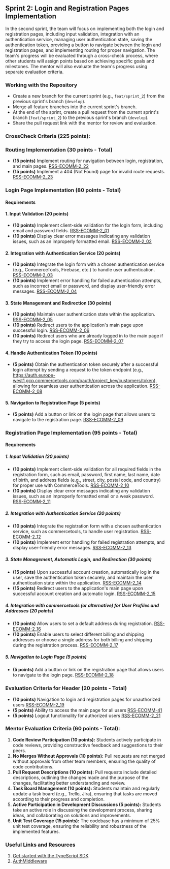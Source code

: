 ## Sprint 2: Login and Registration Pages Implementation

In the second sprint, the team will focus on implementing both the login and registration pages, including input validation, integration with an authentication service, managing user authentication state, saving the authentication token, providing a button to navigate between the login and registration pages, and implementing routing for proper navigation. The team's progress will be evaluated through a cross-check process, where other students will assign points based on achieving specific goals and milestones. The mentor will also evaluate the team's progress using separate evaluation criteria.

### Working with the Repository

- Create a new branch for the current sprint (e.g., `feat/sprint_2`) from the previous sprint's branch (`develop`).
- Merge all feature branches into the current sprint's branch.
- At the end of the sprint, create a pull request from the current sprint's branch (`feat/sprint_2`) to the previous sprint's branch (`develop`).
- Share the pull request link with the mentor for review and evaluation.

### CrossCheck Criteria (225 points):

### Routing Implementation (30 points - Total)
- **(15 points)** Implement routing for navigation between login, registration, and main pages. [RSS-ECOMM-2_22](./Sprint2/RSS-ECOMM-2_22.md)
- **(15 points)** Implement a 404 (Not Found) page for invalid route requests. [RSS-ECOMM-2_23](./Sprint2/RSS-ECOMM-2_23.md)

### Login Page Implementation (80 points - Total)

#### Requirements

#### 1. Input Validation (20 points)
- **(10 points)** Implement client-side validation for the login form, including email and password fields. [RSS-ECOMM-2_01](./Sprint2/RSS-ECOMM-2_01.md)
- **(10 points)** Display clear error messages indicating any validation issues, such as an improperly formatted email. [RSS-ECOMM-2_02](./Sprint2/RSS-ECOMM-2_02.md)

#### 2. Integration with Authentication Service (20 points)
- **(10 points)** Integrate the login form with a chosen authentication service (e.g., CommerceTools, Firebase, etc.) to handle user authentication. [RSS-ECOMM-2_03](./Sprint2/RSS-ECOMM-2_03.md)
- **(10 points)** Implement error handling for failed authentication attempts, such as incorrect email or password, and display user-friendly error messages. [RSS-ECOMM-2_04](./Sprint2/RSS-ECOMM-2_04.md)

#### 3. State Management and Redirection (30 points)
- **(10 points)** Maintain user authentication state within the application. [RSS-ECOMM-2_05](./Sprint2/RSS-ECOMM-2_05.md)
- **(10 points)** Redirect users to the application's main page upon successful login. [RSS-ECOMM-2_06](./Sprint2/RSS-ECOMM-2_06.md)
- **(10 points)** Redirect users who are already logged in to the main page if they try to access the login page. [RSS-ECOMM-2_07](./Sprint2/RSS-ECOMM-2_07.md)

#### 4. Handle Authentication Token (10 points)
- **(5 points)** Obtain the authentication token securely after a successful login attempt by sending a request to the token endpoint (e.g., https://auth.europe-west1.gcp.commercetools.com/oauth/project_key/customers/token), allowing for seamless user authentication across the application. [RSS-ECOMM-2_08](./Sprint2/RSS-ECOMM-2_08.md)

#### 5. Navigation to Registration Page (5 points)
- **(5 points)** Add a button or link on the login page that allows users to navigate to the registration page. [RSS-ECOMM-2_09](./Sprint2/RSS-ECOMM-2_09.md)

### Registration Page Implementation (95 points - Total)

#### Requirements

##### 1. Input Validation (20 points)
- **(10 points)** Implement client-side validation for all required fields in the registration form, such as email, password, first name, last name, date of birth, and address fields (e.g., street, city, postal code, and country) for proper use with CommerceTools. [RSS-ECOMM-2_10](./Sprint2/RSS-ECOMM-2_10.md)
- **(10 points)** Display clear error messages indicating any validation issues, such as an improperly formatted email or a weak password. [RSS-ECOMM-2_11](./Sprint2/RSS-ECOMM-2_11.md)

##### 2. Integration with Authentication Service (20 points)
- **(10 points)** Integrate the registration form with a chosen authentication service, such as commercetools, to handle user registration. [RSS-ECOMM-2_12](./Sprint2/RSS-ECOMM-2_12.md)
- **(10 points)** Implement error handling for failed registration attempts, and display user-friendly error messages. [RSS-ECOMM-2_13](./Sprint2/RSS-ECOMM-2_13.md)

##### 3. State Management, Automatic Login, and Redirection (30 points)
- **(15 points)** Upon successful account creation, automatically log in the user, save the authentication token securely, and maintain the user authentication state within the application. [RSS-ECOMM-2_14](./Sprint2/RSS-ECOMM-2_14.md)
- **(15 points)** Redirect users to the application's main page upon successful account creation and automatic login. [RSS-ECOMM-2_15](./Sprint2/RSS-ECOMM-2_15.md)

##### 4. Integration with commercetools (or alternative) for User Profiles and Addresses (20 points)
- **(10 points)** Allow users to set a default address during registration. [RSS-ECOMM-2_16](./Sprint2/RSS-ECOMM-2_16.md)
- **(10 points)** Enable users to select different billing and shipping addresses or choose a single address for both billing and shipping during the registration process. [RSS-ECOMM-2_17](./Sprint2/RSS-ECOMM-2_17.md)

##### 5. Navigation to Login Page (5 points)
- **(5 points)** Add a button or link on the registration page that allows users to navigate to the login page. [RSS-ECOMM-2_18](./Sprint2/RSS-ECOMM-2_18.md)

### Evaluation Criteria for Header (20 points - Total)

- **(10 points)** Navigation to login and registration pages for unauthorized users [RSS-ECOMM-2_19](./Sprint2/RSS-ECOMM-2_19.md)
- **(5 points)** Ability to access the main page for all users [RSS-ECOMM-41](./Sprint2/RSS-ECOMM-41.md)
- **(5 points)** Logout functionality for authorized users [RSS-ECOMM-2_21](./Sprint2/RSS-ECOMM-2_21.md)

### Mentor Evaluation Criteria (60 points - Total):

1. **Code Review Participation (10 points):** Students actively participate in code reviews, providing constructive feedback and suggestions to their peers.
2. **No Merges Without Approvals (10 points):** Pull requests are not merged without approvals from other team members, ensuring the quality of code contributions.
3. **Pull Request Descriptions (10 points):** Pull requests include detailed descriptions, outlining the changes made and the purpose of the changes, facilitating better understanding and review.
4. **Task Board Management (10 points):** Students maintain and regularly update a task board (e.g., Trello, Jira), ensuring that tasks are moved according to their progress and completion.
5. **Active Participation in Development Discussions (5 points):** Students take an active role in discussing the development process, sharing ideas, and collaborating on solutions and improvements.
6. **Unit Test Coverage (15 points):** The codebase has a minimum of 25% unit test coverage, ensuring the reliability and robustness of the implemented features.

### Useful Links and Resources

1. [Get started with the TypeScript SDK](https://docs.commercetools.com/sdk/js-sdk-getting-started)
2. [AuthMiddleware](https://docs.commercetools.com/sdk/js-sdk-middleware#authmiddleware)
